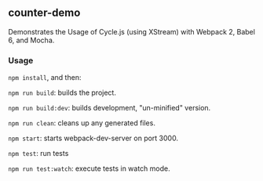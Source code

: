 ## counter-demo

Demonstrates the Usage of Cycle.js (using XStream) with Webpack 2, Babel 6, and Mocha.

### Usage

`npm install`, and then:

`npm run build`: builds the project.

`npm run build:dev`: builds development, "un-minified" version.

`npm run clean`: cleans up any generated files.

`npm start`: starts webpack-dev-server on port 3000.

`npm test`: run tests

`npm run test:watch`: execute tests in watch mode.
